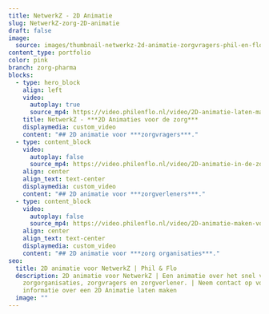 ```yaml
---
title: NetwerkZ - 2D Animatie
slug: NetwerkZ-zorg-2D-animatie
draft: false
image:
  source: images/thumbnail-netwerkz-2d-animatie-zorgvragers-phil-en-flo-1-1.png
content_type: portfolio
color: pink
branch: zorg-pharma
blocks:
  - type: hero_block
    align: left
    video:
      autoplay: true
      source_mp4: https://video.philenflo.nl/video/2D-animatie-laten-maken-voor-de-zorg.mp4
    title: NetwerkZ - ***2D Animaties voor de zorg***
    displaymedia: custom_video
    content: "## 2D animatie voor ***zorgvragers***."
  - type: content_block
    video:
      autoplay: false
      source_mp4: https://video.philenflo.nl/video/2D-animatie-in-de-zorg.mp4
    align: center
    align_text: text-center
    displaymedia: custom_video
    content: "## 2D animatie voor ***zorgverleners***."
  - type: content_block
    video:
      autoplay: false
      source_mp4: https://video.philenflo.nl/video/2D-animatie-maken-voor-in-de-zorg.mp4
    align: center
    align_text: text-center
    displaymedia: custom_video
    content: "## 2D animatie voor ***zorg organisaties***."
seo:
  title: 2D animatie voor NetwerkZ | Phil & Flo
  description: 2D animatie voor NetwerkZ | Een animatie over het snel vinden van
    zorgorganisaties, zorgvragers en zorgverlener. | Neem contact op voor meer
    informatie over een 2D Animatie laten maken
  image: ""
---
```

